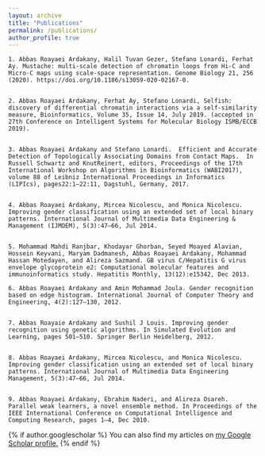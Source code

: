 ```yaml
---
layout: archive
title: "Publications"
permalink: /publications/
author_profile: true
---
```


    1. Abbas Roayaei Ardakany, Halil Tuvan Gezer, Stefano Lonardi, Ferhat Ay. Mustache: multi-scale detection of chromatin loops from Hi-C and Micro-C maps using scale-space representation. Genome Biology 21, 256 (2020). https://doi.org/10.1186/s13059-020-02167-0.
    

    2. Abbas Roayaei Ardakany, Ferhat Ay, Stefano Lonardi, Selfish: discovery of differential chromatin interactions via a self-similarity measure, Bioinformatics, Volume 35, Issue 14, July 2019. (accepted in 27th Conference on Intelligent Systems for Molecular Biology ISMB/ECCB 2019).
    

    3. Abbas Roayaei Ardakany and Stefano Lonardi.  Efficient and Accurate Detection of Topologically Associating Domains from Contact Maps.  In Russell Schwartz and KnutReinert, editors, Proceedings of the 17th International Workshop on Algorithms in Bioinformatics (WABI2017), volume 88 of Leibniz International Proceedings in Informatics (LIPIcs), pages22:1–22:11, Dagstuhl, Germany, 2017.
    

    4. Abbas Roayaei Ardakany, Mircea Nicolescu, and Monica Nicolescu.  Improving gender classification using an extended set of local binary patterns. International Journal of Multimedia Data Engineering & Management (IJMDEM), 5(3):47–66, Jul 2014.
    

    5. Mohammad Mahdi Ranjbar, Khodayar Ghorban, Seyed Moayed Alavian, Hossein Keyvani, Maryam Dadmanesh, Abbas Roayaei Ardakany, Mohammad Hassan Motedayen, and Alireza Sazmand. GB virus C/Hepatitis G virus envelope glycoprotein e2: Computational molecular features and immunoinformatics study. Hepatitis Monthly, 13(12):e15342, Dec 2013. 

    6. Abbas Roayaei Ardakany and Amin Mohammad Joula. Gender recognition based on edge histogram. International Journal of Computer Theory and Engineering, 4(2):127–130, 2012. 
    

    7. Abbas Roayaie Ardakany and Sushil J Louis. Improving gender recognition using genetic algorithms. In Simulated Evolution and Learning, pages 501–510. Springer Berlin Heidelberg, 2012. 
    

    8. Abbas Roayaei Ardakany, Mircea Nicolescu, and Monica Nicolescu. Improving gender classification using an extended set of local binary patterns. International Journal of Multimedia Data Engineering Management, 5(3):47–66, Jul 2014. 
    

    9. Abbas Roayaei Ardakany, Ebrahim Naderi, and Alireza Osareh. Parallel weak learners, a novel ensemble method. In Proceedings of the IEEE International Conference on Computational Intelligence and Computing Research, pages 1–4, Dec 2010.


{% if author.googlescholar %}
  You can also find my articles on <u><a href="{{author.googlescholar}}">my Google Scholar profile</a>.</u>
{% endif %}

<!-- {% include base_path %}

{% for post in site.publications reversed %}
  {% include archive-single.html %}
{% endfor %} -->
